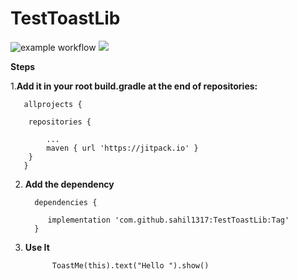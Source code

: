 # TestToastLib


![example workflow](https://img.shields.io/date/1646393790)
![](https://img.shields.io/github/v/release/sahil1317/TestToastLib?display_name=tag)

**Steps**

1.**Add it in your root build.gradle at the end of repositories:**

       allprojects {
      
		repositories {
		
			...
			maven { url 'https://jitpack.io' }
		}
	   }
  
2. **Add the dependency**

         dependencies {
      
	        implementation 'com.github.sahil1317:TestToastLib:Tag'
		 }
	
3. **Use It**


             ToastMe(this).text("Hello ").show()
